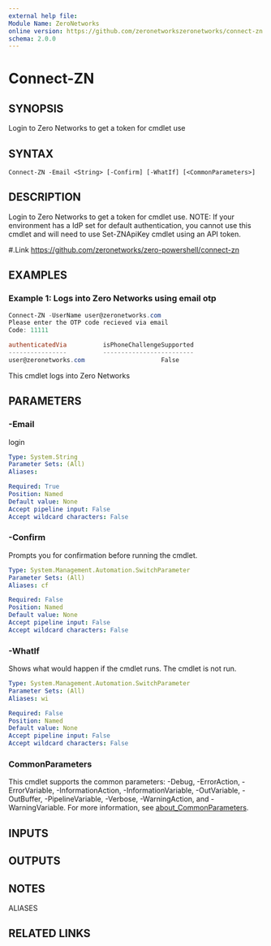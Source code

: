 ```yaml
---
external help file:
Module Name: ZeroNetworks
online version: https://github.com/zeronetworkszeronetworks/connect-zn
schema: 2.0.0
---
```


# Connect-ZN

## SYNOPSIS
Login to Zero Networks to get a token for cmdlet use

## SYNTAX

```
Connect-ZN -Email <String> [-Confirm] [-WhatIf] [<CommonParameters>]
```

## DESCRIPTION
Login to Zero Networks to get a token for cmdlet use.
NOTE: If your environment has a IdP set for default authentication, you cannot use this cmdlet and will need to use Set-ZNApiKey cmdlet using an API token.

#.Link
https://github.com/zeronetworks/zero-powershell/connect-zn

## EXAMPLES

### Example 1: Logs into Zero Networks using email otp
```powershell
Connect-ZN -UserName user@zeronetworks.com
Please enter the OTP code recieved via email
Code: 11111

authenticatedVia          isPhoneChallengeSupported
----------------          -------------------------
user@zeronetworks.com                     False
```

This cmdlet logs into Zero Networks

## PARAMETERS

### -Email
login

```yaml
Type: System.String
Parameter Sets: (All)
Aliases:

Required: True
Position: Named
Default value: None
Accept pipeline input: False
Accept wildcard characters: False
```

### -Confirm
Prompts you for confirmation before running the cmdlet.

```yaml
Type: System.Management.Automation.SwitchParameter
Parameter Sets: (All)
Aliases: cf

Required: False
Position: Named
Default value: None
Accept pipeline input: False
Accept wildcard characters: False
```

### -WhatIf
Shows what would happen if the cmdlet runs.
The cmdlet is not run.

```yaml
Type: System.Management.Automation.SwitchParameter
Parameter Sets: (All)
Aliases: wi

Required: False
Position: Named
Default value: None
Accept pipeline input: False
Accept wildcard characters: False
```

### CommonParameters
This cmdlet supports the common parameters: -Debug, -ErrorAction, -ErrorVariable, -InformationAction, -InformationVariable, -OutVariable, -OutBuffer, -PipelineVariable, -Verbose, -WarningAction, and -WarningVariable. For more information, see [about_CommonParameters](http://go.microsoft.com/fwlink/?LinkID=113216).

## INPUTS

## OUTPUTS

## NOTES

ALIASES

## RELATED LINKS

